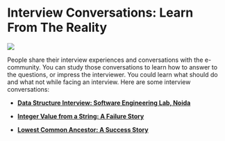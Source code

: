 # Interview Conversations: Learn From The Reality

![](https://cdn.rawgit.com/sayef/tech/master/uploads/2015/10/interview-board.jpg)

People share their interview experiences and conversations with the e-community. You can study those conversations to learn how to answer to the questions, or impress the interviewer. You could learn what should do and what not while facing an interview. Here are some interview conversations:

- **[Data Structure Interview: Software Engineering Lab, Noida](https://cdn.rawgit.com/sayef/tech/master/blog/revise-your-cs-course/data-structure-interview-1.html)**

- **[Integer Value from a String: A Failure Story](https://cdn.rawgit.com/sayef/tech/master/blog/revise-your-cs-course/integer-value-from-a-string.html)**

- **[Lowest Common Ancestor: A Success Story](https://cdn.rawgit.com/sayef/tech/master/blog/revise-your-cs-course/lowest-common-ancestor.html)**


